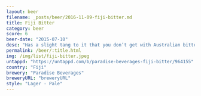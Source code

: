 ```yaml
---
layout: beer
filename: _posts/beer/2016-11-09-fiji-bitter.md
title: Fiji Bitter
category: beer
score: 6
beer-date: "2015-07-10"
desc: "Has a slight tang to it that you don’t get with Australian bitters"
permalink: /beer/:title.html
img: /img/list/fiji-bitter.jpeg
untappd: "https://untappd.com/b/paradise-beverages-fiji-bitter/964155"
country: "Fiji"
brewery: "Paradise Beverages"
breweryURL: "breweryURL"
style: "Lager - Pale"
---
```

